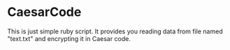 # CaesarCode
This is just simple ruby script. It provides you reading data from file named "text.txt" and encrypting it in Caesar code.
